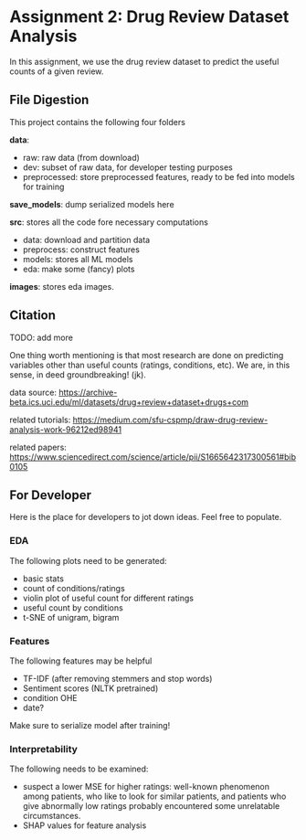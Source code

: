 # Assignment 2: Drug Review Dataset Analysis

In this assignment, we use the drug review dataset to predict the useful counts of a given review.

## File Digestion

This project contains the following four folders

**data**:

- raw: raw data (from download)
- dev: subset of raw data, for developer testing purposes
- preprocessed: store preprocessed features, ready to be fed into models for training

**save_models**: dump serialized models here

**src**: stores all the code fore necessary computations

- data: download and partition data
- preprocess: construct features
- models: stores all ML models
- eda: make some (fancy) plots

**images**: stores eda images.

## Citation

TODO: add more

One thing worth mentioning is that most research are done on predicting variables other than useful counts (ratings, conditions, etc). We are, in this sense, in deed groundbreaking! (jk).

data source: <https://archive-beta.ics.uci.edu/ml/datasets/drug+review+dataset+drugs+com>  

related tutorials: <https://medium.com/sfu-cspmp/draw-drug-review-analysis-work-96212ed98941>

related papers: <https://www.sciencedirect.com/science/article/pii/S1665642317300561#bib0105>

## For Developer

Here is the place for developers to jot down ideas. Feel free to populate.

### EDA

The following plots need to be generated:

- basic stats
- count of conditions/ratings
- violin plot of useful count for different ratings
- useful count by conditions
- t-SNE of unigram, bigram

### Features

The following features may be helpful

- TF-IDF (after removing stemmers and stop words)
- Sentiment scores (NLTK pretrained)
- condition OHE
- date?

Make sure to serialize model after training!

### Interpretability

The following needs to be examined:

- suspect a lower MSE for higher ratings: well-known phenomenon among patients, who like to look for similar patients, and patients who give abnormally low ratings probably encountered some unrelatable circumstances.
- SHAP values for feature analysis
